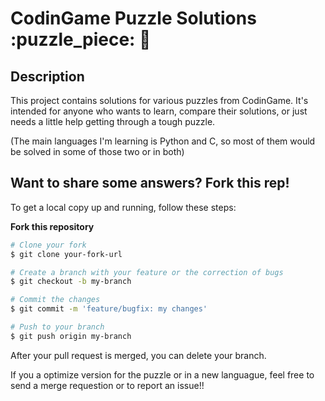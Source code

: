# CodinGame Puzzle Solutions :puzzle_piece: :blue_heart:

## Description

This project contains solutions for various puzzles from CodinGame. It's intended for anyone who wants to learn, compare their solutions, or just needs a little help getting through a tough puzzle.

(The main languages I'm learning is Python and C, so most of them would be solved in some of those two or in both)

## Want to share some answers? Fork this rep!

To get a local copy up and running, follow these steps:

**Fork this repository**

```bash
# Clone your fork
$ git clone your-fork-url

# Create a branch with your feature or the correction of bugs
$ git checkout -b my-branch

# Commit the changes
$ git commit -m 'feature/bugfix: my changes'

# Push to your branch
$ git push origin my-branch
```

After your pull request is merged, you can delete your branch.

If you a optimize version for the puzzle or in a new languague, feel free to send a merge requestion or to report an issue!!